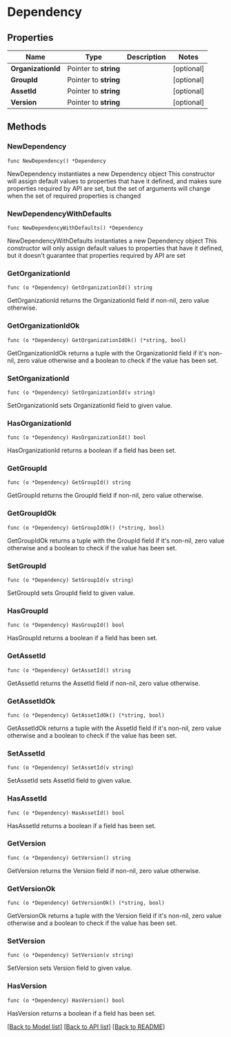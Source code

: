 # Dependency

## Properties

Name | Type | Description | Notes
------------ | ------------- | ------------- | -------------
**OrganizationId** | Pointer to **string** |  | [optional] 
**GroupId** | Pointer to **string** |  | [optional] 
**AssetId** | Pointer to **string** |  | [optional] 
**Version** | Pointer to **string** |  | [optional] 

## Methods

### NewDependency

`func NewDependency() *Dependency`

NewDependency instantiates a new Dependency object
This constructor will assign default values to properties that have it defined,
and makes sure properties required by API are set, but the set of arguments
will change when the set of required properties is changed

### NewDependencyWithDefaults

`func NewDependencyWithDefaults() *Dependency`

NewDependencyWithDefaults instantiates a new Dependency object
This constructor will only assign default values to properties that have it defined,
but it doesn't guarantee that properties required by API are set

### GetOrganizationId

`func (o *Dependency) GetOrganizationId() string`

GetOrganizationId returns the OrganizationId field if non-nil, zero value otherwise.

### GetOrganizationIdOk

`func (o *Dependency) GetOrganizationIdOk() (*string, bool)`

GetOrganizationIdOk returns a tuple with the OrganizationId field if it's non-nil, zero value otherwise
and a boolean to check if the value has been set.

### SetOrganizationId

`func (o *Dependency) SetOrganizationId(v string)`

SetOrganizationId sets OrganizationId field to given value.

### HasOrganizationId

`func (o *Dependency) HasOrganizationId() bool`

HasOrganizationId returns a boolean if a field has been set.

### GetGroupId

`func (o *Dependency) GetGroupId() string`

GetGroupId returns the GroupId field if non-nil, zero value otherwise.

### GetGroupIdOk

`func (o *Dependency) GetGroupIdOk() (*string, bool)`

GetGroupIdOk returns a tuple with the GroupId field if it's non-nil, zero value otherwise
and a boolean to check if the value has been set.

### SetGroupId

`func (o *Dependency) SetGroupId(v string)`

SetGroupId sets GroupId field to given value.

### HasGroupId

`func (o *Dependency) HasGroupId() bool`

HasGroupId returns a boolean if a field has been set.

### GetAssetId

`func (o *Dependency) GetAssetId() string`

GetAssetId returns the AssetId field if non-nil, zero value otherwise.

### GetAssetIdOk

`func (o *Dependency) GetAssetIdOk() (*string, bool)`

GetAssetIdOk returns a tuple with the AssetId field if it's non-nil, zero value otherwise
and a boolean to check if the value has been set.

### SetAssetId

`func (o *Dependency) SetAssetId(v string)`

SetAssetId sets AssetId field to given value.

### HasAssetId

`func (o *Dependency) HasAssetId() bool`

HasAssetId returns a boolean if a field has been set.

### GetVersion

`func (o *Dependency) GetVersion() string`

GetVersion returns the Version field if non-nil, zero value otherwise.

### GetVersionOk

`func (o *Dependency) GetVersionOk() (*string, bool)`

GetVersionOk returns a tuple with the Version field if it's non-nil, zero value otherwise
and a boolean to check if the value has been set.

### SetVersion

`func (o *Dependency) SetVersion(v string)`

SetVersion sets Version field to given value.

### HasVersion

`func (o *Dependency) HasVersion() bool`

HasVersion returns a boolean if a field has been set.


[[Back to Model list]](../README.md#documentation-for-models) [[Back to API list]](../README.md#documentation-for-api-endpoints) [[Back to README]](../README.md)


